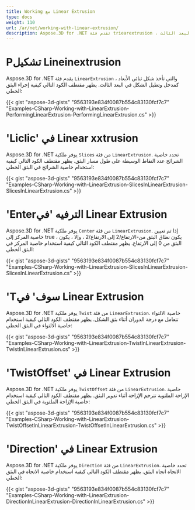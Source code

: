 ```yaml
---
title: Working مع Linear Extrusion
type: docs
weight: 110
url: /ar/net/working-with-linear-extrusion/
description: Aspose.3D for .NET تقدم فئة triearextrusion ، والتي تأخذ شكل ثنائي الأبعاد كمدخل وتمتد الشكل في البعد الثالث.
---
```

#  **Pتشكيل Lineinextrusion**
Aspose.3D for .NET يقدم فئة `LinearExtrusion` ، والتي تأخذ شكل ثنائي الأبعاد كمدخل وتطيل الشكل في البعد الثالث. يظهر مقتطف الكود التالي كيفية إجراء البثق الخطي:



{{< gist "aspose-3d-gists" "9563193e834f0087b554c83130fcf7c7" "Examples-CSharp-Working-with-LinearExtrusion-PerformingLinearExtrusion-PerformingLinearExtrusion.cs" >}}
#  **'Liclic' في Linear xxtrusion**
Aspose.3D for .NET يوفر ملكية `Slices` من فئة `LinearExtrusion`. تحدد خاصية الشرائح عدد النقاط الوسيطة على طول مسار البثق. يظهر مقتطف الكود التالي كيفية استخدام خاصية الشرائح في البثق الخطي:



{{< gist "aspose-3d-gists" "9563193e834f0087b554c83130fcf7c7" "Examples-CSharp-Working-with-LinearExtrusion-SlicesInLinearExtrusion-SlicesInLinearExtrusion.cs" >}}
#  **'Enterالترفيه 'في Linear Extrusion**
Aspose.3D for .NET يوفر ملكية `Center` من فئة `LinearExtrusion`. إذا تم تعيين خاصية المركز إلى true ، يكون نطاق البثق من-الارتفاع/2 إلى الارتفاع/2 ، وإلا ، يكون البثق من 0 إلى الارتفاع. يظهر مقتطف الكود التالي كيفية استخدام خاصية المركز في البثق الخطي:



{{< gist "aspose-3d-gists" "9563193e834f0087b554c83130fcf7c7" "Examples-CSharp-Working-with-LinearExtrusion-SlicesInLinearExtrusion-SlicesInLinearExtrusion.cs" >}}
#  **'Tسوف' في Linear Extrusion**
Aspose.3D for .NET يوفر ملكية `Twist` من فئة `LinearExtrusion`. خاصية الالتواء تتعامل مع درجة الدوران أثناء بثق الشكل. يظهر مقتطف الكود التالي كيفية استخدام خاصية الالتواء في البثق الخطي:



{{< gist "aspose-3d-gists" "9563193e834f0087b554c83130fcf7c7" "Examples-CSharp-Working-with-LinearExtrusion-TwistInLinearExtrusion-TwistInLinearExtrusion.cs" >}}
#  **'TwistOffset' في Linear Extrusion**
Aspose.3D for .NET يوفر ملكية `TwistOffset` من فئة `LinearExtrusion`. خاصية الإزاحة الملتوية تترجم الإزاحة أثناء تدوير البثق. يظهر مقتطف الكود التالي كيفية استخدام خاصية الإزاحة الملتوية في البثق الخطي:



{{< gist "aspose-3d-gists" "9563193e834f0087b554c83130fcf7c7" "Examples-CSharp-Working-with-LinearExtrusion-TwistOffsetInLinearExtrusion-TwistOffsetInLinearExtrusion.cs" >}}
#  **'Direction' في Linear Extrusion**
Aspose.3D for .NET يوفر ملكية `Direction` من فئة `LinearExtrusion`. تحدد خاصية الاتجاه اتجاه البثق. يظهر مقتطف الكود التالي كيفية استخدام خاصية الاتجاه في البثق الخطي:



{{< gist "aspose-3d-gists" "9563193e834f0087b554c83130fcf7c7" "Examples-CSharp-Working-with-LinearExtrusion-DirectionInLinearExtrusion-DirectionInLinearExtrusion.cs" >}}

